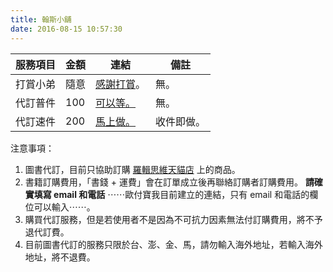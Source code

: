 ```yaml
---
title: 翰斯小舖
date: 2016-08-15 10:57:30
---
```


服務項目 | 金額 | 連結 | 備註
---- | ---- | ---- | ----
打賞小弟 | 隨意 | [感謝打賞](https://qr.allpay.com.tw/XZ3iY)。 | 無。
代訂普件 | 100 | [可以等。](https://qr.allpay.com.tw/a6ovR) | 無。
代訂速件 | 200 | [馬上做。](https://qr.allpay.com.tw/buagP) | 收件即做。

注意事項：
1. 圖書代訂，目前只協助訂購 [羅輯思維天貓店](https://luojisiwei.world.tmall.com/?spm=a312a.7700824.0.0.kY0qNF) 上的商品。
2. 書籍訂購費用，「書錢 + 運費」會在訂單成立後再聯絡訂購者訂購費用。 **請確實填寫 email 和電話** ⋯⋯歐付寶我目前建立的連結，只有 email 和電話的欄位可以輸入⋯⋯。
3. 購買代訂服務，但是若使用者不是因為不可抗力因素無法付訂購費用，將不予退代訂費。
4. 目前圖書代訂的服務只限於台、澎、金、馬，請勿輸入海外地址，若輸入海外地址，將不退費。
